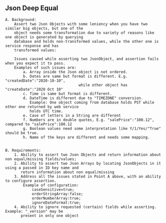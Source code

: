 ## Json Deep Equal

    A. Background:
        Assert two Json Objects with some leniency when you have two similar big objects, but one of the 
        object needs some transformation due to variety of reasons like one object is generated by querying 
        database and holds non-transformed values, while the other one is service response and has 
        transformed values:

        Issues caused while asserting two JsonObject, and assertion fails when you expect it to pass.
        Examples of such issues are:
            a. Array inside the Json object is not ordered.
            b. Dates are same but format is different. E.g. "createdDate":"2020-10-10",
                                     while other object has "createDate":"2020 Oct 10"
            c. Time is same but format is different.
            d. DateTime is different due to "TIMEZONE" conversion.
               Example: One object coming from database holds PST while other one returned by web service 
               holds UTC time.
            e. Case of letters in a String are different
            f. Numbers are in double quotes, E.g. "salePrice":"100.12", compared to "salePrice":100.12
            g. Boolean values need some interpretation like Y/1/Yes/"True" should be true.
            h. Name of the keys are different and needs some mapping.


    B. Requirements:
        1. Ability to assert two Json Objects and return information about non equal/missing fields/values;
        2. Ability to assert two Json Arrays by locating JsonObjects in it using a passed in ID key name and
           return information about non equal/missing
        3. Address all the issues stated in Point A above, with an ability to configure assertion.
            Example of configuration:
                caseSensitive=true;
                orderStringArray:false;
                orderNumberArray:true;
                ignoreDateFormat:true;
        4. Ability to ignore requested (certain) fields while asserting. Example: "_version" may be 
           present in only one object